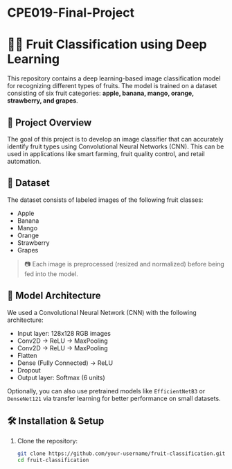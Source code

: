# CPE019-Final-Project

# 🍎🍊 Fruit Classification using Deep Learning

This repository contains a deep learning-based image classification model for recognizing different types of fruits. The model is trained on a dataset consisting of six fruit categories: **apple, banana, mango, orange, strawberry, and grapes**.

## 📌 Project Overview

The goal of this project is to develop an image classifier that can accurately identify fruit types using Convolutional Neural Networks (CNN). This can be used in applications like smart farming, fruit quality control, and retail automation.

## 📁 Dataset

The dataset consists of labeled images of the following fruit classes:

- Apple
- Banana
- Mango
- Orange
- Strawberry
- Grapes

> 📷 Each image is preprocessed (resized and normalized) before being fed into the model.

## 🧠 Model Architecture

We used a Convolutional Neural Network (CNN) with the following architecture:

- Input layer: 128x128 RGB images
- Conv2D → ReLU → MaxPooling
- Conv2D → ReLU → MaxPooling
- Flatten
- Dense (Fully Connected) → ReLU
- Dropout
- Output layer: Softmax (6 units)

Optionally, you can also use pretrained models like `EfficientNetB3` or `DenseNet121` via transfer learning for better performance on small datasets.

## 🛠️ Installation & Setup

1. Clone the repository:
   ```bash
   git clone https://github.com/your-username/fruit-classification.git
   cd fruit-classification
